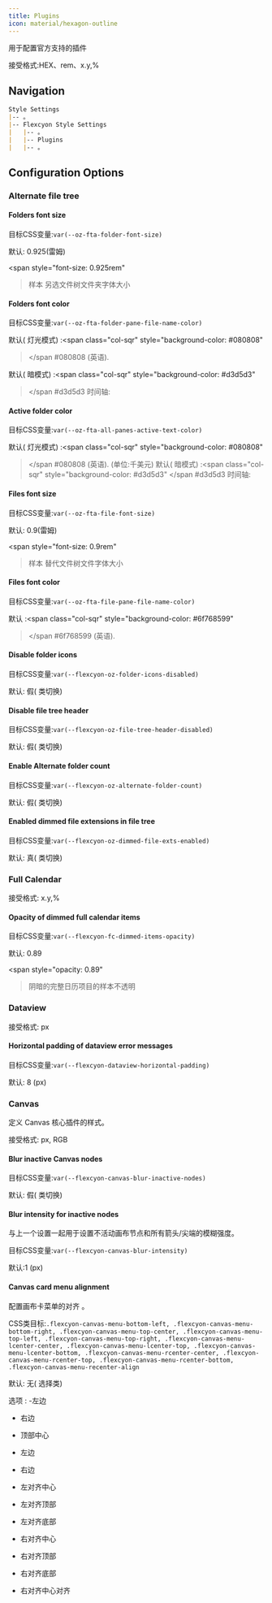 ```yaml
---
title: Plugins
icon: material/hexagon-outline
---
```


用于配置官方支持的插件

接受格式:HEX、rem、x.y,%

## Navigation
```md
Style Settings
|-- 。
|-- Flexcyon Style Settings
|   |-- 。
|   |-- Plugins
|   |-- 。
```

## Configuration Options

### Alternate file tree

#### Folders font size
目标CSS变量:`var(--oz-fta-folder-font-size)`

默认: 0.925(雷姆)

<span style="font-size: 0.925rem"
>样本 另选文件树文件夹字体大小</span>

#### Folders font color
目标CSS变量:`var(--oz-fta-folder-pane-file-name-color)`

默认( 灯光模式) :<span class="col-sqr" style="background-color: #080808"
></span
>#080808 (英语).

默认( 暗模式) :<span class="col-sqr" style="background-color: #d3d5d3"
></span
>#d3d5d3 时间轴:

#### Active folder color
目标CSS变量:`var(--oz-fta-all-panes-active-text-color)`

默认( 灯光模式) :<span class="col-sqr" style="background-color: #080808"
></span
>#080808 (英语).
(单位:千美元)
默认( 暗模式) :<span class="col-sqr" style="background-color: #d3d5d3"
></span
>#d3d5d3 时间轴:

#### Files font size
目标CSS变量:`var(--oz-fta-file-font-size)`

默认: 0.9(雷姆)

<span style="font-size: 0.9rem"
>样本 替代文件树文件字体大小</san>

#### Files font color
目标CSS变量:`var(--oz-fta-file-pane-file-name-color)`

默认 :<span class="col-sqr" style="background-color: #6f768599"
></span
>#6f768599 (英语).

#### Disable folder icons
目标CSS变量:`var(--flexcyon-oz-folder-icons-disabled)`

默认: 假( 类切换)

#### Disable file tree header
目标CSS变量:`var(--flexcyon-oz-file-tree-header-disabled)`

默认: 假( 类切换)

#### Enable Alternate folder count
目标CSS变量:`var(--flexcyon-oz-alternate-folder-count)`

默认: 假( 类切换)

#### Enabled dimmed file extensions in file tree
目标CSS变量:`var(--flexcyon-oz-dimmed-file-exts-enabled)`

默认: 真( 类切换)

 
### Full Calendar

接受格式: x.y,%

#### Opacity of dimmed full calendar items
目标CSS变量:`var(--flexcyon-fc-dimmed-items-opacity)`

默认: 0.89

<span style="opacity: 0.89"
>阴暗的完整日历项目的样本不透明</span>

 
### Dataview

接受格式: px

#### Horizontal padding of dataview error messages
目标CSS变量:`var(--flexcyon-dataview-horizontal-padding)`

默认: 8 (px)

 
### Canvas
定义 Canvas 核心插件的样式。

接受格式: px, RGB

#### Blur inactive Canvas nodes
目标CSS变量:`var(--flexcyon-canvas-blur-inactive-nodes)`

默认: 假( 类切换)

#### Blur intensity for inactive nodes
与上一个设置一起用于设置不活动画布节点和所有箭头/尖端的模糊强度。

目标CSS变量:`var(--flexcyon-canvas-blur-intensity)`

默认:1 (px)

#### Canvas card menu alignment
配置画布卡菜单的对齐 。

CSS类目标:`.flexcyon-canvas-menu-bottom-left, .flexcyon-canvas-menu-bottom-right, .flexcyon-canvas-menu-top-center, .flexcyon-canvas-menu-top-left, .flexcyon-canvas-menu-top-right, .flexcyon-canvas-menu-lcenter-center, .flexcyon-canvas-menu-lcenter-top, .flexcyon-canvas-menu-lcenter-bottom, .flexcyon-canvas-menu-rcenter-center, .flexcyon-canvas-menu-rcenter-top, .flexcyon-canvas-menu-rcenter-bottom, .flexcyon-canvas-menu-recenter-align`

默认: 无( 选择类)

选项 :
-左边

- 右边

- 顶部中心

- 左边

- 右边

- 左对齐中心

- 左对齐顶部

- 左对齐底部

- 右对齐中心

- 右对齐顶部

- 右对齐底部

- 右对齐中心对齐
